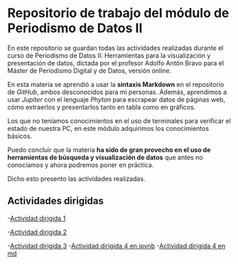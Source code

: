 # Repositorio de trabajo del módulo de Periodismo de Datos II

En este repositorio se guardan todas las actividades realizadas durante el curso de Periodismo de Datos II: Herramientas para la visualización y presentación de datos, dictada por el profesor Adolfo Antón Bravo para el Máster de Periodismo Digital y de Datos, versión online. 

En esta materia se aprendió a usar la **sintaxis Markdown** en el repositorio de *GitHub*, ambos desconocidos para mi personas. Además, aprendimos a usar *Jupiter* con el lenguaje *Phyton* para escrapear datos de páginas web, cómo extraerlos y presentarlos tanto en tabla como en gráficos. 

Los que no teníamos conocimientos en el uso de terminales para verificar el estado de nuestra PC, en este módulo adquirimos los conocimientos básicos.

Puedo concluir que la materia **ha sido de gran provecho en el uso de herramientas de búsqueda y visualización de datos** que antes no conocíamos y ahora podremos poner en práctica. 

Dicho esto presento las actividades realizadas. 


## Actividades dirigidas 

-[Actividad dirigida 1](ad1.md)

-[Actividad dirigida 2](ad2.md)

-[Actividad dirigida 3](aad3..ipynb)
-[Actividad dirigida 4 en ipynb](aad4..ipynb)
-[Actividad dirigida 4 en md](aad4..md)

